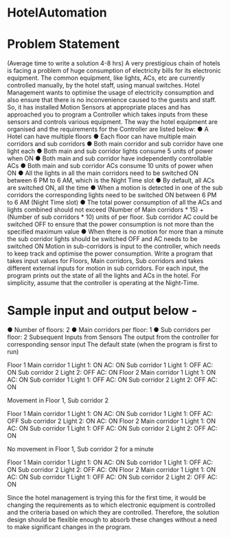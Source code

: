 # HotelAutomation

# Problem Statement
(Average time to write a solution 4-8 hrs)
A very prestigious chain of hotels is facing a problem of huge consumption of electricity bills for
its electronic equipment. The common equipment, like lights, ACs, etc are currently controlled
manually, by the hotel staff, using manual switches. Hotel Management wants to optimise the
usage of electricity consumption and also ensure that there is no inconvenience caused to the
guests and staff. So, it has installed Motion Sensors at appropriate places and has approached
you to program a Controller which takes inputs from these sensors and controls various
equipment.
The way the hotel equipment are organised and the requirements for the Controller are listed
below:
● A Hotel can have multiple floors
● Each floor can have multiple main corridors and sub corridors
● Both main corridor and sub corridor have one light each
● Both main and sub corridor lights consume 5 units of power when ON
● Both main and sub corridor have independently controllable ACs
● Both main and sub corridor ACs consume 10 units of power when ON
● All the lights in all the main corridors need to be switched ON between 6 PM to 6 AM,
which is the Night Time slot
● By default, all ACs are switched ON, all the time
● When a motion is detected in one of the sub corridors the corresponding lights need to
be switched ON between 6 PM to 6 AM (Night Time slot)
● The total power consumption of all the ACs and lights combined should not exceed
(Number of Main corridors * 15) + (Number of sub corridors * 10) units of per floor. Sub
corridor AC could be switched OFF to ensure that the power consumption is not more
than the specified maximum value
● When there is no motion for more than a minute the sub corridor lights should be
switched OFF and AC needs to be switched ON
Motion in sub-corridors is input to the controller, which needs to keep track and optimise the
power consumption.
Write a program that takes input values for Floors, Main corridors, Sub corridors and takes
different external inputs for motion in sub corridors. For each input, the program prints out the
state of all the lights and ACs in the hotel. For simplicity, assume that the controller is operating
at the Night-Time.


# Sample input and output below -
● Number of floors: 2
● Main corridors per floor: 1
● Sub corridors per floor: 2
Subsequent Inputs from
Sensors
The output from the controller for corresponding sensor input
The default state (when the
program is first to run)

Floor 1
Main corridor 1 Light 1: ON AC: ON
Sub corridor 1 Light 1: OFF AC: ON
Sub corridor 2 Light 2: OFF AC: ON
Floor 2
Main corridor 1 Light 1: ON AC: ON
Sub corridor 1 Light 1: OFF AC: ON
Sub corridor 2 Light 2: OFF AC: ON

Movement in Floor 1, Sub
corridor 2

Floor 1
Main corridor 1 Light 1: ON AC: ON
Sub corridor 1 Light 1: OFF AC: OFF
Sub corridor 2 Light 2: ON AC: ON
Floor 2
Main corridor 1 Light 1: ON AC: ON
Sub corridor 1 Light 1: OFF AC: ON
Sub corridor 2 Light 2: OFF AC: ON

No movement in Floor 1,
Sub corridor 2 for a
minute

Floor 1
Main corridor 1 Light 1: ON AC: ON
Sub corridor 1 Light 1: OFF AC: ON
Sub corridor 2 Light 2: OFF AC: ON
Floor 2
Main corridor 1 Light 1: ON AC: ON
Sub corridor 1 Light 1: OFF AC: ON
Sub corridor 2 Light 2: OFF AC: ON

Since the hotel management is trying this for the first time, it would be changing the
requirements as to which electronic equipment is controlled and the criteria based on which they
are controlled. Therefore, the solution design should be flexible enough to absorb these
changes without a need to make significant changes in the program.
